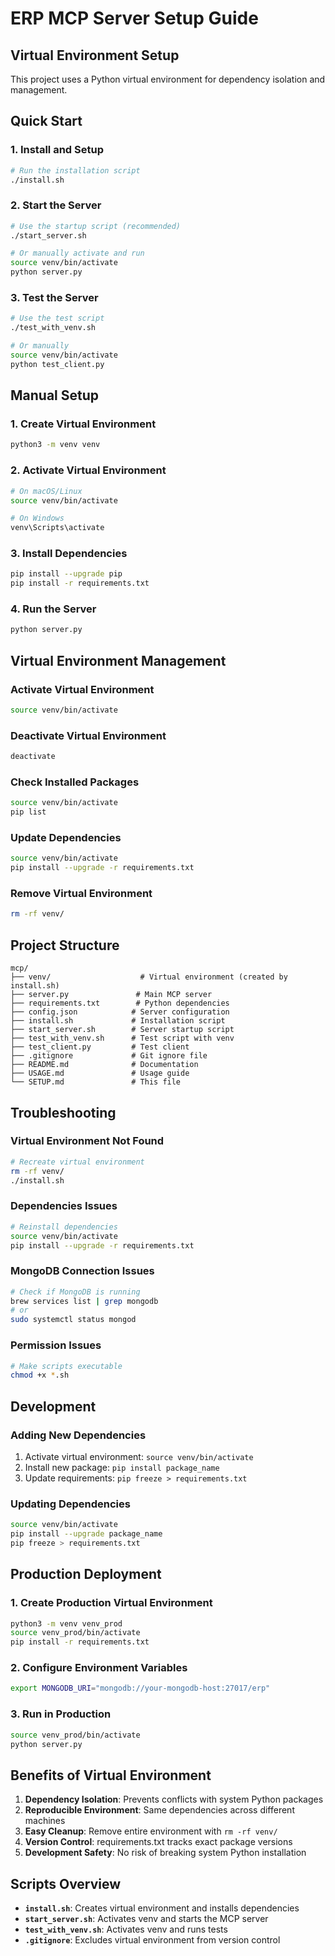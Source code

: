 # ERP MCP Server Setup Guide

## Virtual Environment Setup

This project uses a Python virtual environment for dependency isolation and management.

## Quick Start

### 1. Install and Setup
```bash
# Run the installation script
./install.sh
```

### 2. Start the Server
```bash
# Use the startup script (recommended)
./start_server.sh

# Or manually activate and run
source venv/bin/activate
python server.py
```

### 3. Test the Server
```bash
# Use the test script
./test_with_venv.sh

# Or manually
source venv/bin/activate
python test_client.py
```

## Manual Setup

### 1. Create Virtual Environment
```bash
python3 -m venv venv
```

### 2. Activate Virtual Environment
```bash
# On macOS/Linux
source venv/bin/activate

# On Windows
venv\Scripts\activate
```

### 3. Install Dependencies
```bash
pip install --upgrade pip
pip install -r requirements.txt
```

### 4. Run the Server
```bash
python server.py
```

## Virtual Environment Management

### Activate Virtual Environment
```bash
source venv/bin/activate
```

### Deactivate Virtual Environment
```bash
deactivate
```

### Check Installed Packages
```bash
source venv/bin/activate
pip list
```

### Update Dependencies
```bash
source venv/bin/activate
pip install --upgrade -r requirements.txt
```

### Remove Virtual Environment
```bash
rm -rf venv/
```

## Project Structure

```
mcp/
├── venv/                    # Virtual environment (created by install.sh)
├── server.py               # Main MCP server
├── requirements.txt        # Python dependencies
├── config.json            # Server configuration
├── install.sh             # Installation script
├── start_server.sh        # Server startup script
├── test_with_venv.sh      # Test script with venv
├── test_client.py         # Test client
├── .gitignore             # Git ignore file
├── README.md              # Documentation
├── USAGE.md               # Usage guide
└── SETUP.md               # This file
```

## Troubleshooting

### Virtual Environment Not Found
```bash
# Recreate virtual environment
rm -rf venv/
./install.sh
```

### Dependencies Issues
```bash
# Reinstall dependencies
source venv/bin/activate
pip install --upgrade -r requirements.txt
```

### MongoDB Connection Issues
```bash
# Check if MongoDB is running
brew services list | grep mongodb
# or
sudo systemctl status mongod
```

### Permission Issues
```bash
# Make scripts executable
chmod +x *.sh
```

## Development

### Adding New Dependencies
1. Activate virtual environment: `source venv/bin/activate`
2. Install new package: `pip install package_name`
3. Update requirements: `pip freeze > requirements.txt`

### Updating Dependencies
```bash
source venv/bin/activate
pip install --upgrade package_name
pip freeze > requirements.txt
```

## Production Deployment

### 1. Create Production Virtual Environment
```bash
python3 -m venv venv_prod
source venv_prod/bin/activate
pip install -r requirements.txt
```

### 2. Configure Environment Variables
```bash
export MONGODB_URI="mongodb://your-mongodb-host:27017/erp"
```

### 3. Run in Production
```bash
source venv_prod/bin/activate
python server.py
```

## Benefits of Virtual Environment

1. **Dependency Isolation**: Prevents conflicts with system Python packages
2. **Reproducible Environment**: Same dependencies across different machines
3. **Easy Cleanup**: Remove entire environment with `rm -rf venv/`
4. **Version Control**: requirements.txt tracks exact package versions
5. **Development Safety**: No risk of breaking system Python installation

## Scripts Overview

- **`install.sh`**: Creates virtual environment and installs dependencies
- **`start_server.sh`**: Activates venv and starts the MCP server
- **`test_with_venv.sh`**: Activates venv and runs tests
- **`.gitignore`**: Excludes virtual environment from version control
